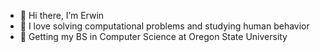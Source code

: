 - 👋 Hi there, I’m Erwin
- 👀 I love solving computational problems and studying human behavior
- 🌱 Getting my BS in Computer Science at Oregon State University

<!---
aauin/aauin is a ✨ special ✨ repository because its `README.md` (this file) appears on your GitHub profile.
You can click the Preview link to take a look at your changes.
--->
